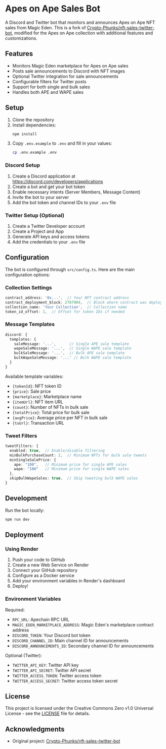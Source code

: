 # Apes on Ape Sales Bot

A Discord and Twitter bot that monitors and announces Apes on Ape NFT sales from Magic Eden. This is a fork of [Crypto-Phunks/nft-sales-twitter-bot](https://github.com/Crypto-Phunks/nft-sales-twitter-bot), modified for the Apes on Ape collection with additional features and customizations.

## Features

- Monitors Magic Eden marketplace for Apes on Ape sales
- Posts sale announcements to Discord with NFT images
- Optional Twitter integration for sale announcements
- Configurable filters for Twitter posts
- Support for both single and bulk sales
- Handles both APE and WAPE sales

## Setup

1. Clone the repository
2. Install dependencies:
   ```bash
   npm install
   ```
3. Copy `.env.example` to `.env` and fill in your values:
   ```bash
   cp .env.example .env
   ```

### Discord Setup
1. Create a Discord application at https://discord.com/developers/applications
2. Create a bot and get your bot token
3. Enable necessary intents (Server Members, Message Content)
4. Invite the bot to your server
5. Add the bot token and channel IDs to your `.env` file

### Twitter Setup (Optional)
1. Create a Twitter Developer account
2. Create a Project and App
3. Generate API keys and access tokens
4. Add the credentials to your `.env` file

## Configuration

The bot is configured through `src/config.ts`. Here are the main configuration options:

### Collection Settings
```typescript
contract_address: '0x...',  // Your NFT contract address
contract_deployment_block: 2767904,  // Block where contract was deployed
collection_name: 'Your Collection',  // Collection name
token_id_offset: 1,  // Offset for token IDs if needed
```

### Message Templates
```typescript
discord: {
  templates: {
    saleMessage: '...',      // Single APE sale template
    wapeSaleMessage: '...',  // Single WAPE sale template
    bulkSaleMessage: '...',  // Bulk APE sale template
    bulkWapeSaleMessage: '...' // Bulk WAPE sale template
  }
}
```

Available template variables:
- `{tokenId}`: NFT token ID
- `{price}`: Sale price
- `{marketplace}`: Marketplace name
- `{itemUrl}`: NFT item URL
- `{count}`: Number of NFTs in bulk sale
- `{totalPrice}`: Total price for bulk sale
- `{avgPrice}`: Average price per NFT in bulk sale
- `{txUrl}`: Transaction URL

### Tweet Filters
```typescript
tweetFilters: {
  enabled: true,  // Enable/disable filtering
  minBulkPurchaseCount: 2,  // Minimum NFTs for bulk sale tweets
  minSingleSalePrice: {
    ape: "100",   // Minimum price for single APE sales
    wape: "100"   // Minimum price for single WAPE sales
  },
  skipBulkWapeSales: true,  // Skip tweeting bulk WAPE sales
}
```

## Development

Run the bot locally:
```bash
npm run dev
```

## Deployment

### Using Render

1. Push your code to GitHub
2. Create a new Web Service on Render
3. Connect your GitHub repository
4. Configure as a Docker service
5. Add your environment variables in Render's dashboard
6. Deploy!

### Environment Variables

Required:
- `RPC_URL`: Apechain RPC URL
- `MAGIC_EDEN_MARKETPLACE_ADDRESS`: Magic Eden's marketplace contract address
- `DISCORD_TOKEN`: Your Discord bot token
- `DISCORD_CHANNEL_ID`: Main channel ID for announcements
- `DISCORD_ANNOUNCEMENTS_ID`: Secondary channel ID for announcements

Optional (Twitter):
- `TWITTER_API_KEY`: Twitter API key
- `TWITTER_API_SECRET`: Twitter API secret
- `TWITTER_ACCESS_TOKEN`: Twitter access token
- `TWITTER_ACCESS_SECRET`: Twitter access token secret

## License

This project is licensed under the Creative Commons Zero v1.0 Universal License - see the [LICENSE](LICENSE) file for details.

## Acknowledgments

- Original project: [Crypto-Phunks/nft-sales-twitter-bot](https://github.com/Crypto-Phunks/nft-sales-twitter-bot) 